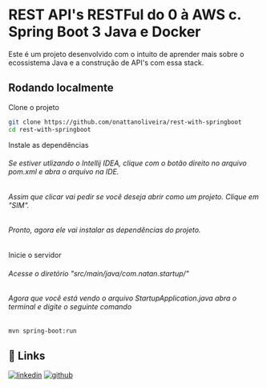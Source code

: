 
# REST API's RESTFul do 0 à AWS c. Spring Boot 3 Java e Docker



Este é um projeto desenvolvido com o intuito de aprender mais sobre o ecossistema Java e a construção de API's com essa stack.


## Rodando localmente

Clone o projeto

```bash
git clone https://github.com/onattanoliveira/rest-with-springboot
cd rest-with-springboot
```

Instale as dependências

###### Se estiver utlizando o Intellij IDEA, clique com o botão direito no arquivo pom.xml e abra o arquivo na IDE.
###### Assim que clicar vai pedir se você deseja abrir como um projeto. Clique em "SIM".
###### Pronto, agora ele vai instalar as dependências do projeto.

Inicie o servidor
###### Acesse o diretório "src/main/java/com.natan.startup/"
###### Agora que você está vendo o arquivo StartupApplication.java abra o terminal e digite o seguinte comando
```bash
mvn spring-boot:run
```

## 🔗 Links
[![linkedin](https://img.shields.io/badge/linkedin-0A66C2?style=for-the-badge&logo=linkedin&logoColor=white)](https://www.linkedin.com/in/natan-oliveira-71023822b)
[![github](https://img.shields.io/badge/github-050505?style=for-the-badge&logo=github&logoColor=white)](https://github.com/onattanoliveira)

